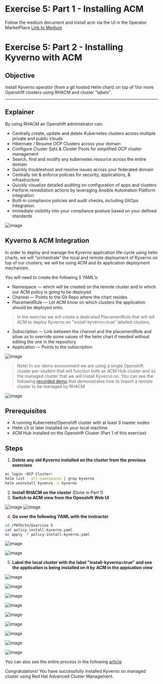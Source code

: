 # Exercise 5: Part 1 - Installing ACM
Follow the medium document and install acm via the UI in the Operator MarketPlace 
[Link to Medium](https://medium.com/@hillayamir/installation-and-basic-configuration-for-redhats-advanced-cluster-management-drill-down-for-62d3d9c903f8)


# Exercise 5: Part 2 - Installing Kyverno with ACM

## Objective
Install Kyverno operator (from a git hosted Helm chart) on top of 1/or more Openshift clusters using RHACM and cluster "labels".

---

## Explainer
By using RHACM an Openshift administrator can:
* Centrally create, update and delete Kubernetes clusters across multiple private and public clouds
* Hibernate / Resume OCP Clusters across your domain
* Configure Cluster Sets & Cluster Pools for simplified OCP cluster management
* Search, find and modify any kubernetes resource across the entire domain
* Quickly troubleshoot and resolve issues across your federated domain
* Centrally set & enforce policies for security, applications, & infrastructure
* Quickly visualize detailed auditing on configuration of apps and clusters 
* Perform remediation actions by leveraging Ansible Automation Platform integration.
* Built-in compliance policies and audit checks, including GitOps Integration.
* Immediate visibility into your compliance posture based on your defined standards

![image](https://github.com/rhilconsultants/kyverno-101-workshop/assets/60185557/3578410e-7aa5-4721-bc3a-20c08bbe116a)

## Kyverno & ACM Integration
In order to deploy and manage the Kyverno application life-cycle using helm charts, we will “orchestrate” the local and remote deployment of Kyverno on top of our clusters; we will be using ACM and its application deployment mechanism.

You will need to create the following  5 YAML’s:
* Namespace — which will be created on the remote cluster and in which our ACM policy is going to be deployed
* Channel — Points to the Git Repo where the chart resides
* PlacementRule — Let ACM know on which clusters the application should be deployed onto. 
> In the exercise we will create a dedicated PlacementRule that will tell ACM to deploy Kyverno on "install-kyverno=true" labeled clusters.
* Subscription — Link between the channel and the placementRule and allow us to override some values of the helm chart if needed without editing the one in the repository
* Application — Points to the subscription

![image](https://github.com/rhilconsultants/kyverno-101-workshop/assets/60185557/eff43b1e-f92b-4cba-b7fc-a5af36e9e1ae)

> Note! In our demo environment we are using a single Openshift cluster per-student that will function both as ACM Hub cluster and as the managed cluster that we will install Kyverno on. 
> You can see the following [recorded demo](https://www.youtube.com/watch?v=2RkVDzvBN6w) that demonstrates how to import a remote cluster to be managed by RHACM

![image](https://github.com/rhilconsultants/kyverno-101-workshop/assets/60185557/31358634-b45e-45b3-b345-5d34474ca63e)

## Prerequisites
- A running Kubernetes/Openshift cluster with at least 3 master nodes
- Helm v3 or later installed on your local machine
- ACM Hub installed on the Openshift Cluster (Part 1 of this exercise)

## Steps
1. **Delete any old Kyverno installed on the cluster from the previous exercises**
```bash
oc login <OCP Cluster>
helm list --all-namespaces | grep kyverno
helm uninstall kyvenro -n kyverno
```
   
2. **Install RHACM on the cluster** (Done in Part 1)
3. **Switch to ACM view from the Openshift Web UI**

![image](https://github.com/rhilconsultants/kyverno-101-workshop/assets/60185557/aa5b80f4-e6c3-47d3-914f-abe56d9ef74b)
![image](https://github.com/rhilconsultants/kyverno-101-workshop/assets/60185557/4d200df9-6ce0-4d7b-b14c-58e6520dc1f1)

4. **Go over the following YAML with the instractor**
```bash
cd /PATH/to/Exercise 5
cat policy-install-kyverno.yaml
oc apply -f policy-install-kyverno.yaml
```

![image](https://github.com/rhilconsultants/kyverno-101-workshop/assets/60185557/ce623ae1-5f37-44f8-87e7-5cffc26f58b8)

![image](https://github.com/rhilconsultants/kyverno-101-workshop/assets/60185557/e0bc98d8-9d18-4bf5-929d-57cce13b4c87)


5. **Label the local cluster with the label "install-kyverno=true" and see the application is being installed on it by ACM in the appication view**

![image](https://github.com/rhilconsultants/kyverno-101-workshop/assets/60185557/dfe4096e-c70e-4b41-9a72-5035c5e2fa13)

![image](https://github.com/rhilconsultants/kyverno-101-workshop/assets/60185557/d08a6455-de18-428a-beed-9b8f0ebc691f)

![image](https://github.com/rhilconsultants/kyverno-101-workshop/assets/60185557/449cb31f-39d3-4c29-9c20-0833500720e2)

![image](https://github.com/rhilconsultants/kyverno-101-workshop/assets/60185557/fb537c03-8fb1-4f84-bb86-d0fdc90bea6b)

![image](https://github.com/rhilconsultants/kyverno-101-workshop/assets/60185557/856d71c6-86e9-4bfc-bd97-051c1ec0c655)

![image](https://github.com/rhilconsultants/kyverno-101-workshop/assets/60185557/b361c6f7-f222-47e5-bb5f-4b8184528e3b)

![image](https://github.com/rhilconsultants/kyverno-101-workshop/assets/60185557/dcc24b56-f21e-455e-be02-6ea91909810d)

![image](https://github.com/rhilconsultants/kyverno-101-workshop/assets/60185557/abe51a8f-3b83-43a6-9308-dba252dd2655)

![image](https://github.com/rhilconsultants/kyverno-101-workshop/assets/60185557/65958f7d-591d-4846-93cc-23b50bb7df18)



You can also see the entire process in the following [article](https://medium.com/@tamber/howto-deploy-custom-made-helm-charts-on-multi-openshift-clusters-w-advanced-cluster-management-9f34942bb0b4)







Congratulations! You have successfully installed Kyverno on managed cluster using Red Hat Advanced Cluster Management.

